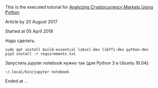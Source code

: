 This is the executed tutorial for [Analyzing Cryptocurrency Markets Using Python](https://blog.patricktriest.com/analyzing-cryptocurrencies-python/)

Article by 20 August 2017

Started at 05 April 2018

Надо сделать:

    sudo apt install build-essential libssl-dev libffi-dev python-dev
    pip3 install -r requirements.txt

Запустить jupyter notebook нужно так (для Python 3 в Ubuntu 16.04):

    ~/.local/bin/jupyter notebook

Ended at ...

